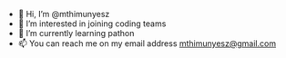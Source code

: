- 👋 Hi, I’m @mthimunyesz
- 👀 I’m interested in joining coding teams
- 🌱 I’m currently learning pathon
- 📫 You can reach me on my email address mthimunyesz@gmail.com

<!---
mthimunyesz/mthimunyesz is a ✨ special ✨ repository because its `README.md` (this file) appears on your GitHub profile.
You can click the Preview link to take a look at your changes.
--->
